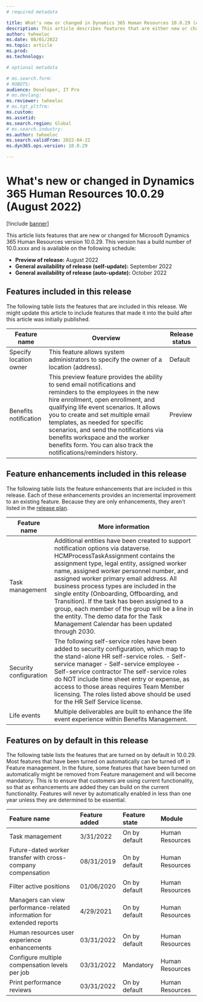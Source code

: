 ```yaml
---
# required metadata

title: What's new or changed in Dynamics 365 Human Resources 10.0.29 (August 2022)
description: This article describes features that are either new or changed in the Microsoft Dynamics 365 Human Resources version 10.0.29 preview release.
author: twheeloc
ms.date: 08/01/2022
ms.topic: article
ms.prod: 
ms.technology: 

# optional metadata

# ms.search.form: 
# ROBOTS: 
audience: Developer, IT Pro
# ms.devlang: 
ms.reviewer: twheeloc
# ms.tgt_pltfrm: 
ms.custom: 
ms.assetid: 
ms.search.region: Global
# ms.search.industry: 
ms.author: twheeloc
ms.search.validFrom: 2022-04-22 
ms.dyn365.ops.version: 10.0.29

---
```


# What's new or changed in Dynamics 365 Human Resources 10.0.29 (August 2022)

[!include [banner](../../includes/preview-banner.md)]

This article lists features that are new or changed for Microsoft Dynamics 365 Human Resources version 10.0.29. This version has a build number of 10.0.xxxx and is 
available on the following schedule:

- **Preview of release:** August 2022
- **General availability of release (self-update):** September 2022
- **General availability of release (auto-update):** October 2022

## Features included in this release

The following table lists the features that are included in this release. We might update this article to include features that made it into the build after this 
article was initially published.

| Feature name | Overview | Release status |
|----|----|----|
|Specify location owner| This feature allows system administrators to specify the owner of a location (address).|Default |
|Benefits notification| This preview feature provides the ability to send email notifications and reminders to the employees in the new hire enrollment, open enrollment, and qualifying life event scenarios. It allows you to create and set multiple email templates, as needed for specific scenarios, and send the notifications via benefits workspace and the worker benefits form. You can also track the notifications/reminders history.| Preview|

## Feature enhancements included in this release

The following table lists the feature enhancements that are included in this release. Each of these enhancements provides an incremental improvement to an existing feature. Because they are only enhancements, they aren't listed in the [release plan](/dynamics365-release-plan/2021wave2/finance-operations/dynamics365-finance).

| Feature name | More information |
|--------------|------------------|
|Task management| Additional entities have been created to support notification options via dataverse. HCMProcessTaskAssignment contains the assignment type, legal entity, assigned worker name, assigned worker personnel number, and assigned worker primary email address. All business process types are included in the single entity (Onboarding, Offboarding, and Transition). If the task has been assigned to a group, each member of the group will be a line in the entity. The demo data for the Task Management Calendar has been updated through 2030.|
|Security configuration|The following self-service roles have been added to security configuration, which map to the stand-alone HR self-service roles. - Self-service manager - Self-service employee - Self-service contractor The self-service roles do NOT include time sheet entry or expense, as access to those areas requires Team Member licensing. The roles listed above should be used for the HR Self Service license. |
|Life events | Multiple deliverables are built to enhance the life event experience within Benefits Management.| 

## Features on by default in this release

The following table lists the features that are turned on by default in 10.0.29. Most features that have been turned on automatically can be turned off in Feature management. In the future, some features that have been turned on automatically might be removed from Feature management and will become mandatory. This is to ensure that customers are using current functionality, so that as enhancements are added they can build on the current functionality. Features will never by automatically enabled in less than one year unless they are determined to be essential. 

| Feature name | Feature added | Feature state | Module |
| :---- | :---- | :---- | :---- |
|Task management|	3/31/2022|	On by default|	Human Resources|
|Future-dated worker transfer with cross-company compensation|	08/31/2019|	On by default|	Human Resources|
|Filter active positions|	01/06/2020|	On by default|	Human Resources|
|Managers can view performance-related information for extended reports	|4/29/2021|	On by default|	Human Resources|
|Human resources user experience enhancements	|03/31/2022|	On by default|	Human Resources|
|Configure multiple compensation levels per job|	03/31/2022|	Mandatory	|Human Resources|
|Print performance reviews|	03/31/2022|	On by default|	Human Resources|







